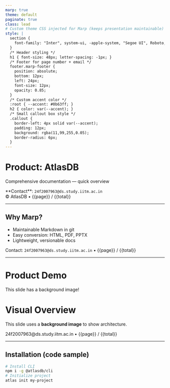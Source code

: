 ```yaml
---
marp: true
theme: default
paginate: true
class: lead
# Custom theme CSS injected for Marp (keeps presentation maintainable)
style: |
  section {
    font-family: "Inter", system-ui, -apple-system, "Segoe UI", Roboto, "Helvetica Neue", Arial;
  }
  /* Header styling */
  h1 { font-size: 48px; letter-spacing: -1px; }
  /* Footer for page number + email */
  footer.marp-footer {
    position: absolute;
    bottom: 12px;
    left: 24px;
    font-size: 12px;
    opacity: 0.85;
  }
  /* Custom accent color */
  :root { --accent: #0b63ff; }
  h2 { color: var(--accent); }
  /* Small callout box style */
  .callout {
    border-left: 4px solid var(--accent);
    padding: 12px;
    background: rgba(11,99,255,0.05);
    border-radius: 6px;
  }
---
```


<style>
  blockquote {
    font-style: italic;
  }
  section {
    background-image: url('https://picsum.photos/200');
    background-repeat: no-repeat;
    background-position: top 20px right 20px;
    background-size: 80px auto;
  }
</style>

<!--
  Product Documentation — Marp
  Author: Technical Writer
  Contact: 24f2007963@ds.study.iitm.ac.in
-->

# Product: AtlasDB
Comprehensive documentation — quick overview

<div class="callout">
**Contact**: <code>24f2007963@ds.study.iitm.ac.in</code>
</div>

<footer class="marp-footer">© AtlasDB • <span>{{page}} / {{total}}</span></footer>

---

<!-- slide: class="center" -->

## Why Marp?
- Maintainable Markdown in git
- Easy conversion: HTML, PDF, PPTX
- Lightweight, versionable docs

<footer class="marp-footer">Contact: <code>24f2007963@ds.study.iitm.ac.in</code> • <span>{{page}} / {{total}}</span></footer>

---

<!-- _backgroundImage: url('https://picsum.photos/200/300') -->
<!-- _color: white -->
# Product Demo
This slide has a background image!
<!-- You can also use your own image hosted in the repo (relative path). -->
# Visual Overview
This slide uses a **background image** to show architecture.

<footer class="marp-footer">24f2007963@ds.study.iitm.ac.in • <span>{{page}} / {{total}}</span></footer>

---

## Installation (code sample)

```bash
# Install CLI
npm i -g @atlasdb/cli
# Initialize project
atlas init my-project
